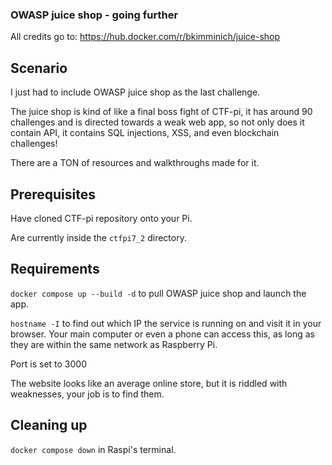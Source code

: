 ### OWASP juice shop - going further

All credits go to: https://hub.docker.com/r/bkimminich/juice-shop

## Scenario

I just had to include OWASP juice shop as the last challenge.

The juice shop is kind of like a final boss fight of CTF-pi, it has around 90 challenges and is directed towards a weak web app, so not only does it contain API, it contains SQL injections, XSS, and even blockchain challenges!

There are a TON of resources and walkthroughs made for it.

## Prerequisites

Have cloned CTF-pi repository onto your Pi.

Are currently inside the `ctfpi7_2` directory.

## Requirements

`docker compose up --build -d` to pull OWASP juice shop and launch the app.

`hostname -I` to find out which IP the service is running on and visit it in your browser. Your main computer or even a phone can access this, as long as they are within the same network as Raspberry Pi.

Port is set to 3000

The website looks like an average online store, but it is riddled with weaknesses, your job is to find them.

## Cleaning up

`docker compose down` in Raspi's terminal. 
